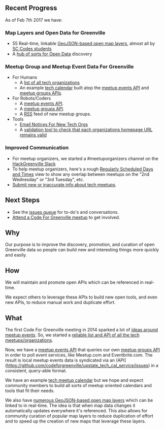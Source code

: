 ## Recent Progress
As of Feb 7th 2017 we have:

### Map Layers and Open Data for Greenville
* 55 Real-time, linkable [GeoJSON-based open map layers](https://data.openupstate.org/map-layers), almost all by [SC Codes students](https://sccodes.org)
* A [hub of sorts for Open Data](https://data.openupstate.org) discovery

### Meetup Group and Meetup Event Data For Greenville
* For Humans
    - A [ list of all tech organizations](https://data.openupstate.org/organizations/all)
    - An example [tech calendar](https://nunie123.github.io/gtc/) built atop the [meetup events API](https://github.com/codeforgreenville/upstate_tech_cal_service/issues) and [meetup groups APIs](https://github.com/codeforgreenville/OpenData/issues/17).
* For Robots/Coders
    - A [meetup events API](https://github.com/codeforgreenville/upstate_tech_cal_service/issues).
    - A [meetup groups API](https://github.com/codeforgreenville/OpenData/issues/17).
    - A [RSS](https://data.openupstate.org/organizations/all/feed) feed of new meetup groups.
* Tools
    - [Email Notices For New Tech Orgs](http://codeforgreenville.us10.list-manage.com/subscribe?u=72f49b95543b434d24de7f27f&id=0ff96bdd44)
    - A [validation tool to check that each organizations homepage URL remains valid](https://github.com/codeforgreenville/OpenData/wiki/Meeting-Notes-2016.04.26)

### Improved Communication
* For meetup organizers, we started a #meetuporganizers channel on the [HackGreenville Slack](https://hackgreenville.typeform.com/to/sBMjCF)
* To help meetup organizers, here's a rough [Regularly Scheduled Days and Times](https://data.openupstate.org/greenville-meetup-scheduling) view to show any overlap between meetups on the "2nd Wednesday" or "3rd Tuesday", etc.
* [Submit new or inaccurate info about tech meetups](https://github.com/codeforgreenville/OpenData/issues/18).

## Next Steps

* See the [issues queue](https://github.com/codeforgreenville/OpenData/issues) for to-do's and conversations.
* [Attend a Code For Greenville meetup](https://data.openupstate.org/organization/code-for-greenville) to get involved.

## Why

Our purpose is to improve the discovery, promotion, and curation of open Greenville data so people can build new and interesting things more quickly and easily.

## How

We will maintain and promote open APIs which can be referenced in real-time.

We expect others to leverage these APIs to build new open tools, and even new APIs, to reduce manual work and duplicate effort.

## What

The first Code For Greenville meeting in 2014 sparked a lot of [ideas around meetup events](https://github.com/codeforgreenville/OpenData/wiki/Meeting-Notes-2014.06.23). So, we started a [reliable list and API of all the tech meetups/organizations](https://data.openupstate.org/organizations).

Now, we have a [meetup events API](https://github.com/codeforgreenville/upstate_tech_cal_service/issues) that queries our own [meetup groups API](https://github.com/codeforgreenville/OpenData/issues/17) in order to poll event services, like Meetup.com and Eventbrite.com. The result is local meetup events data is syndicated via an (API](https://github.com/codeforgreenville/upstate_tech_cal_service/issues) in a consistent, query-able format. 

We have an example [tech meetup calendar](https://nunie123.github.io/gtc/) but we hope and expect community members to build all sorts of meetup oriented calendars and tools that fit their needs.

We also have [numerous GeoJSON-based open map layers](https://data.openupstate.org/map-layers) which can be linked to in real-time. The idea is that when map data changes it automatically updates everywhere it's referenced.  This also allows for community curation of popular map layers to reduce duplication of effort and to speed up the creation of new maps that leverage these layers.
